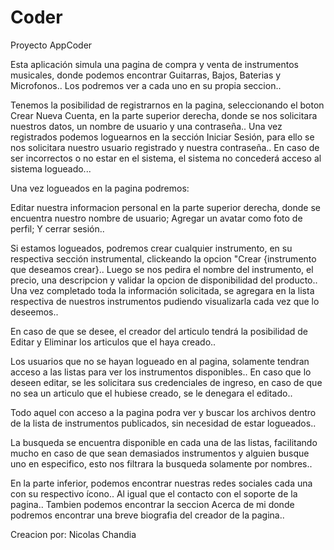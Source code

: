 # Coder

Proyecto AppCoder 

Esta aplicación simula una pagina de compra y venta de instrumentos musicales, donde podemos encontrar Guitarras, Bajos, Baterias y Microfonos.. Los podremos ver a cada uno en su propia seccion..

Tenemos la posibilidad de registrarnos en la pagina, seleccionando el boton Crear Nueva Cuenta, en la parte superior derecha, donde se nos solicitara nuestros datos, un nombre de usuario y una contraseña.. Una vez registrados podemos loguearnos en la sección Iniciar Sesión, para ello se nos solicitara nuestro usuario registrado y nuestra contraseña.. En caso de ser incorrectos o no estar en el sistema, el sistema no concederá acceso al sistema logueado... 

Una vez logueados en la pagina podremos:

Editar nuestra informacion personal en la parte superior derecha, donde se encuentra nuestro nombre de usuario; Agregar un avatar como foto de perfil; Y cerrar sesión.. 

Si estamos logueados, podremos crear cualquier instrumento, en su respectiva sección instrumental, clickeando la opcion "Crear {instrumento que deseamos crear}.. Luego se nos pedira el nombre del instrumento, el precio, una descripcion y validar la opcion de disponibilidad del producto.. Una vez completado toda la información solicitada, se agregara en la lista respectiva de nuestros instrumentos pudiendo visualizarla cada vez que lo deseemos.. 

En caso de que se desee, el creador del articulo tendrá la posibilidad de Editar y Eliminar los articulos que el haya creado..

Los usuarios que no se hayan logueado en al pagina, solamente tendran acceso a las listas para ver los instrumentos disponibles.. En caso que lo deseen editar, se les solicitara sus credenciales de ingreso, en caso de que no sea un articulo que el hubiese creado, se le denegara el editado.. 

Todo aquel con acceso a la pagina podra ver y buscar los archivos dentro de la lista de instrumentos publicados, sin necesidad de estar logueados.. 

La busqueda se encuentra disponible en cada una de las listas, facilitando mucho en caso de que sean demasiados instrumentos y alguien busque uno en especifico, esto nos filtrara la busqueda solamente por nombres.. 

En la parte inferior, podemos encontrar nuestras redes sociales cada una con su respectivo ícono.. Al igual que el contacto con el soporte de la pagina.. Tambien podemos encontrar la seccion Acerca de mi donde podremos encontrar una breve biografia del creador de la pagina..

Creacion por: Nicolas Chandia
